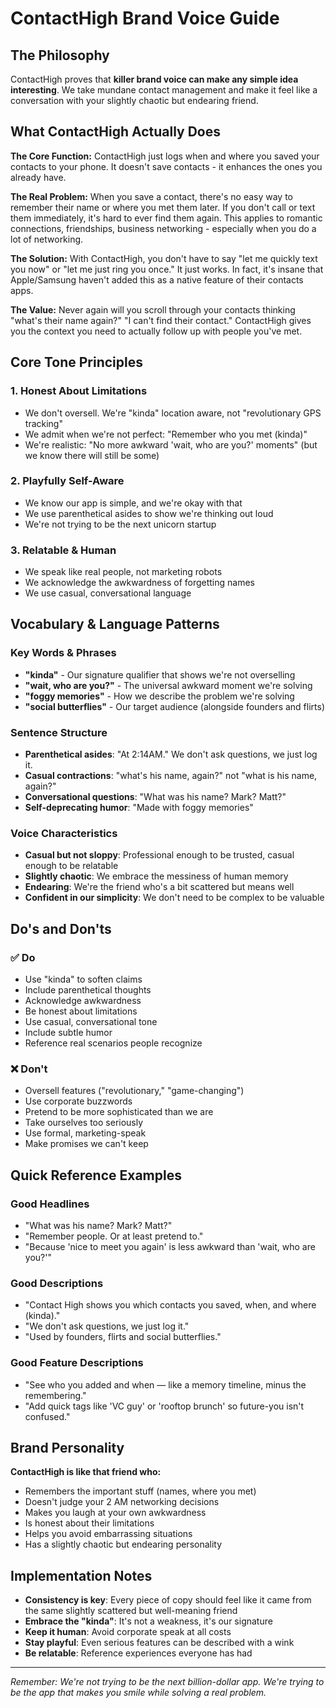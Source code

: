 # ContactHigh Brand Voice Guide

## The Philosophy

ContactHigh proves that **killer brand voice can make any simple idea interesting**. We take mundane contact management and make it feel like a conversation with your slightly chaotic but endearing friend.

## What ContactHigh Actually Does

**The Core Function:** ContactHigh just logs when and where you saved your contacts to your phone. It doesn't save contacts - it enhances the ones you already have.

**The Real Problem:** When you save a contact, there's no easy way to remember their name or where you met them later. If you don't call or text them immediately, it's hard to ever find them again. This applies to romantic connections, friendships, business networking - especially when you do a lot of networking.

**The Solution:** With ContactHigh, you don't have to say "let me quickly text you now" or "let me just ring you once." It just works. In fact, it's insane that Apple/Samsung haven't added this as a native feature of their contacts apps.

**The Value:** Never again will you scroll through your contacts thinking "what's their name again?" "I can't find their contact." ContactHigh gives you the context you need to actually follow up with people you've met.

## Core Tone Principles

### 1. **Honest About Limitations**
- We don't oversell. We're "kinda" location aware, not "revolutionary GPS tracking"
- We admit when we're not perfect: "Remember who you met (kinda)"
- We're realistic: "No more awkward 'wait, who are you?' moments" (but we know there will still be some)

### 2. **Playfully Self-Aware**
- We know our app is simple, and we're okay with that
- We use parenthetical asides to show we're thinking out loud
- We're not trying to be the next unicorn startup

### 3. **Relatable & Human**
- We speak like real people, not marketing robots
- We acknowledge the awkwardness of forgetting names
- We use casual, conversational language

## Vocabulary & Language Patterns

### Key Words & Phrases
- **"kinda"** - Our signature qualifier that shows we're not overselling
- **"wait, who are you?"** - The universal awkward moment we're solving
- **"foggy memories"** - How we describe the problem we're solving
- **"social butterflies"** - Our target audience (alongside founders and flirts)

### Sentence Structure
- **Parenthetical asides**: "At 2:14AM." We don't ask questions, we just log it.
- **Casual contractions**: "what's his name, again?" not "what is his name, again?"
- **Conversational questions**: "What was his name? Mark? Matt?"
- **Self-deprecating humor**: "Made with foggy memories"

### Voice Characteristics
- **Casual but not sloppy**: Professional enough to be trusted, casual enough to be relatable
- **Slightly chaotic**: We embrace the messiness of human memory
- **Endearing**: We're the friend who's a bit scattered but means well
- **Confident in our simplicity**: We don't need to be complex to be valuable

## Do's and Don'ts

### ✅ Do
- Use "kinda" to soften claims
- Include parenthetical thoughts
- Acknowledge awkwardness
- Be honest about limitations
- Use casual, conversational tone
- Include subtle humor
- Reference real scenarios people recognize

### ❌ Don't
- Oversell features ("revolutionary," "game-changing")
- Use corporate buzzwords
- Pretend to be more sophisticated than we are
- Take ourselves too seriously
- Use formal, marketing-speak
- Make promises we can't keep

## Quick Reference Examples

### Good Headlines
- "What was his name? Mark? Matt?"
- "Remember people. Or at least pretend to."
- "Because 'nice to meet you again' is less awkward than 'wait, who are you?'"

### Good Descriptions
- "Contact High shows you which contacts you saved, when, and where (kinda)."
- "We don't ask questions, we just log it."
- "Used by founders, flirts and social butterflies."

### Good Feature Descriptions
- "See who you added and when — like a memory timeline, minus the remembering."
- "Add quick tags like 'VC guy' or 'rooftop brunch' so future-you isn't confused."

## Brand Personality

**ContactHigh is like that friend who:**
- Remembers the important stuff (names, where you met)
- Doesn't judge your 2 AM networking decisions
- Makes you laugh at your own awkwardness
- Is honest about their limitations
- Helps you avoid embarrassing situations
- Has a slightly chaotic but endearing personality

## Implementation Notes

- **Consistency is key**: Every piece of copy should feel like it came from the same slightly scattered but well-meaning friend
- **Embrace the "kinda"**: It's not a weakness, it's our signature
- **Keep it human**: Avoid corporate speak at all costs
- **Stay playful**: Even serious features can be described with a wink
- **Be relatable**: Reference experiences everyone has had

---

*Remember: We're not trying to be the next billion-dollar app. We're trying to be the app that makes you smile while solving a real problem.*
